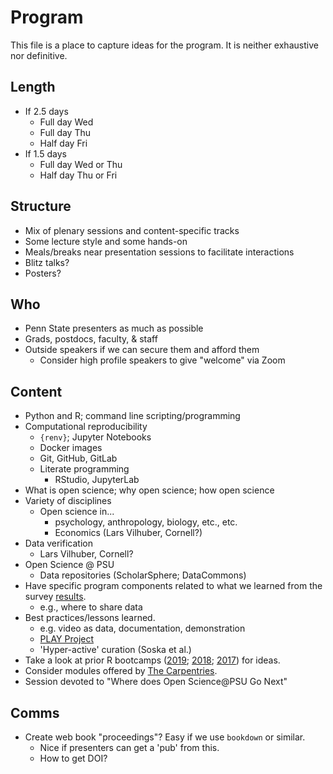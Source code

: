# Program

This file is a place to capture ideas for the program.
It is neither exhaustive nor definitive.

## Length

- If 2.5 days
    - Full day Wed
    - Full day Thu
    - Half day Fri
- If 1.5 days
    - Full day Wed or Thu
    - Half day Thu or Fri
    
## Structure

- Mix of plenary sessions and content-specific tracks
- Some lecture style and some hands-on
- Meals/breaks near presentation sessions to facilitate interactions
- Blitz talks?
- Posters?

## Who

- Penn State presenters as much as possible
- Grads, postdocs, faculty, & staff
- Outside speakers if we can secure them and afford them
    - Consider high profile speakers to give "welcome" via Zoom

## Content

- Python and R; command line scripting/programming
- Computational reproducibility
    - `{renv}`; Jupyter Notebooks
    - Docker images
    - Git, GitHub, GitLab
    - Literate programming
        - RStudio, JupyterLab
- What is open science; why open science; how open science
- Variety of disciplines
    - Open science in...
        - psychology, anthropology, biology, etc., etc.
        - Economics (Lars Vilhuber, Cornell?)
- Data verification
    - Lars Vilhuber, Cornell?
- Open Science @ PSU
    - Data repositories (ScholarSphere; DataCommons)
- Have specific program components related to what we learned from the survey [results](https://penn-state-open-science.github.io/survey-fall-2022/data-visualization.html).
    - e.g., where to share data
- Best practices/lessons learned.
    - e.g. video as data, documentation, demonstration
    - [PLAY Project](https://play-project.org)
    - 'Hyper-active' curation (Soska et al.)
- Take a look at prior R bootcamps ([2019](https://psu-psychology.github.io/r-bootcamp-2019); [2018](https://psu-psychology.github.io/r-bootcamp-2018); [2017](https://psu-psychology.github.io/r-bootcamp)) for ideas.
- Consider modules offered by [The Carpentries](https://carpentries.org/).
- Session devoted to "Where does Open Science@PSU Go Next"

## Comms

- Create web book "proceedings"? Easy if we use `bookdown` or similar.
    - Nice if presenters can get a 'pub' from this. 
    - How to get DOI? 

